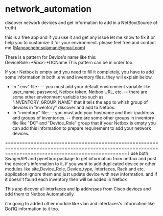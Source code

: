 # network_automation
discover network devices and get information to add in a NetBox(Source of  truth)

this is a free app and if you use it and get any issue let me know to fix it or help you to customize it for your environment.
please feel free and contact me (Manoochehr.solamani@gmail.com)

There is a pattern for Device's name like this:
DeviceRole+_+Rack+_+DCName
This pattern can be in order too.

If your Netbox is empty and you need to fill it completely, you have to add some information in both .env and inventory files. they will explain below.
- In ".env" file :
--  you must add your default environment variable like user_name, password, Netbox token, Netbox URL, etc.
--  there are some other environment variable too such as "INVENTORY_GROUP_NAME" that it tells the app to whish group of devices in "inventory" discover and add to Netbox. 
- In "inventory" file:
--  you must add your hostname and their ipaddress and groups of inventories.
--  there are some other groups in inventory file like "DC" and "Device_Role" group that if your Netbox is empty you can add this information to prepare requirement to add your network devices.

=======================================================================================================================================================
I use both SwagerAPI and pynetbox package to get information from netbox and post the device's information to it.
if you want to add duplicated device or other modules like site,Device_Role, Device_type, Interfaces, Rack and etc, application ignore them and just update device with new information. and if it doesn't found each inventory then will be added  in Netbox

This app dicover all interfaces and Ip addresses from Cisco devices and add them to  Netbox Automatically.

i'm going to added other module like vlan and interfaces's information like Dot1Q information to it too.

